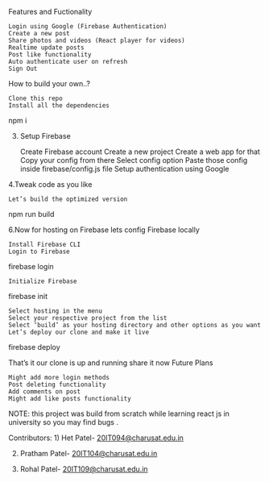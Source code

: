 Features and Fuctionality

    Login using Google (Firebase Authentication)
    Create a new post
    Share photos and videos (React player for videos)
    Realtime update posts
    Post like functionality
    Auto authenticate user on refresh
    Sign Out

How to build your own..?

    Clone this repo
    Install all the dependencies

npm i

3. Setup Firebase

    Create Firebase account
    Create a new project
    Create a web app for that
    Copy your config from there
    Select config option
    Paste those config inside firebase/config.js file
    Setup authentication using Google

4.Tweak code as you like

    Let’s build the optimized version

npm run build

6.Now for hosting on Firebase lets config Firebase locally

    Install Firebase CLI
    Login to Firebase

firebase login

    Initialize Firebase

firebase init

    Select hosting in the menu
    Select your respective project from the list
    Select ‘build’ as your hosting directory and other options as you want
    Let’s deploy our clone and make it live

firebase deploy

That’s it our clone is up and running share it now
Future Plans

    Might add more login methods
    Post deleting functionality
    Add comments on post
    Might add like posts functionality

NOTE: this project was build from scratch while learning react js in university so you may find bugs .

Contributors: 1) Het Patel- 20IT094@charusat.edu.in

2) Pratham Patel- 20IT104@charusat.edu.in

3) Rohal Patel- 20IT109@charusat.edu.in

